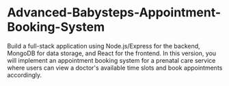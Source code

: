 # Advanced-Babysteps-Appointment-Booking-System
Build a full-stack application using Node.js/Express for the backend, MongoDB for data storage, and React for the frontend. In this version, you will implement an appointment booking system for a prenatal care service where users can view a doctor's available time slots and book appointments accordingly.
